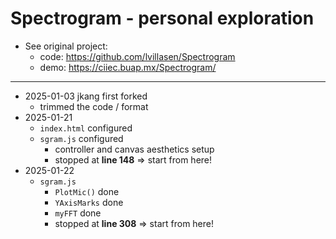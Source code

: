 # Spectrogram - personal exploration

- See original project: 
    - code: https://github.com/lvillasen/Spectrogram
    - demo: https://ciiec.buap.mx/Spectrogram/

---
- 2025-01-03 jkang first forked
    - trimmed the code / format
- 2025-01-21
    - `index.html` configured
    - `sgram.js` configured
        - controller and canvas aesthetics setup
        - stopped at **line 148** => start from here!
- 2025-01-22
    - `sgram.js`
        - `PlotMic()` done
        - `YAxisMarks` done
        - `myFFT` done
        - stopped at **line 308** => start from here!
